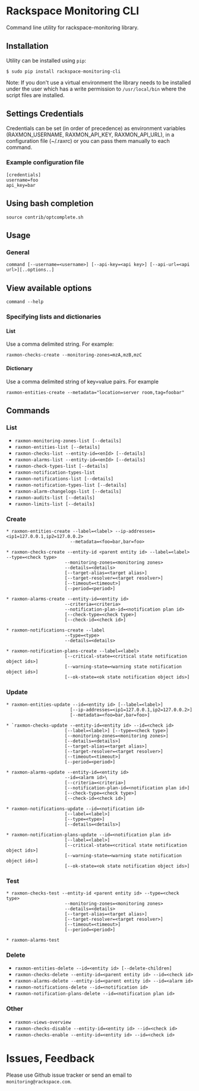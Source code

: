 # Rackspace Monitoring CLI

Command line utility for rackspace-monitoring library.

## Installation

Utility can be installed using `pip`:

```
$ sudo pip install rackspace-monitoring-cli
```

Note: If you don't use a virtual environment the library needs to be installed
under the user which has a write permission to `/usr/local/bin` where the script
files are installed.

## Settings Credentials

Credentials can be set (in order of precedence) as environment variables (RAXMON_USERNAME,
RAXMON_API_KEY, RAXMON_API_URL), in a configuration file (~/.raxrc) or you can pass them
manually to each command.

### Example configuration file

```
[credentials]
username=foo
api_key=bar
```

## Using bash completion

`source contrib/optcomplete.sh`

## Usage

### General

`command [--username=<username>] [--api-key=<api key>] [--api-url=<api url>][..options..]`

## View available options

`command --help`

### Specifying lists and dictionaries

#### List

Use a comma delimited string. For example:

`raxmon-checks-create --monitoring-zones=mzA,mzB,mzC`

#### Dictionary

Use a comma delimited string of key=value pairs. For example

`raxmon-entities-create --metadata="location=server room,tag=foobar"`

## Commands

### List

* `raxmon-monitoring-zones-list [--details]`
* `raxmon-entities-list [--details]`
* `raxmon-checks-list --entity-id=<enId> [--details]`
* `raxmon-alarms-list --entity-id=<enId> [--details]`
* `raxmon-check-types-list [--details]`
* `raxmon-notification-types-list`
* `raxmon-notifications-list [--details]`
* `raxmon-notification-types-list [--details]`
* `raxmon-alarm-changelogs-list [--details]`
* `raxmon-audits-list [--details]`
* `raxmon-limits-list [--details]`

### Create
```
* raxmon-entities-create --label=<label> --ip-addresses=<ip1=127.0.0.1,ip2=127.0.0.2>
                        --metadata=<foo=bar,bar=foo>
```
```
* raxmon-checks-create --entity-id <parent entity id> --label=<label> --type=<check type>
                      --monitoring-zones=<monitoring zones>
                      --details=<details>
                      [--target-alias=<target alias>]
                      [--target-resolver=<target resolver>]
                      [--timeout=<timeout>]
                      [--period=<period>]
```
```
* raxmon-alarms-create --entity-id=<entity id>
                      --criteria=<criteria>
                      --notification-plan-id=<notification plan id>
                      [--check-type=<check type>]
                      [--check-id=<check id>]
```
```
* raxmon-notifications-create --label
                      --type=<type>
                      --details=<details>
```
```
* raxmon-notification-plans-create --label=<label>
                      [--critical-state=<critical state notification object ids>]
                      [--warning-state=<warning state notification object ids>]
                      [--ok-state=<ok state notification object ids>]
```

### Update
```
* raxmon-entities-update --id=<entity id> [--label=<label>]
                        [--ip-addresses=<ip1=127.0.0.1,ip2=127.0.0.2>]
                        [--metadata=<foo=bar,bar=foo>]
```
```
* `raxmon-checks-update --entity-id=<entity id> --id=<check id>
                      [--label=<label>] [--type=<check type>]
                      [--monitoring-zones=<monitoring zones>]
                      [--details=<details>]
                      [--target-alias=<target alias>]
                      [--target-resolver=<target resolver>]
                      [--timeout=<timeout>]
                      [--period=<period>]
```
```
* raxmon-alarms-update --entity-id=<entity id>
                      --id=<alarm id>\
                      [--criteria=<criteria>]
                      [--notification-plan-id=<notification plan id>]
                      [--check-type=<check type>]
                      [--check-id=<check id>]
```
```
* raxmon-notifications-update --id=<notification id>
                      [--label=<label>]
                      [--type=<type>]
                      [--details=<details>]
```
```
* raxmon-notification-plans-update --id=<notification plan id>
                      [--label=<label>]
                      [--critical-state=<critical state notification object ids>]
                      [--warning-state=<warning state notification object ids>]
                      [--ok-state=<ok state notification object ids>]
```

### Test
```
* raxmon-checks-test --entity-id <parent entity id> --type=<check type>
                      --monitoring-zones=<monitoring zones>
                      --details=<details>
                      [--target-alias=<target alias>]
                      [--target-resolver=<target resolver>]
                      [--timeout=<timeout>]
                      [--period=<period>]
```

```
* raxmon-alarms-test
```


### Delete

* `raxmon-entities-delete --id=<entity id> [--delete-children]`
* `raxmon-checks-delete --entity-id=<parent entity id> --id=<check id>`
* `raxmon-alarms-delete --entity-id=<parent entity id> --id=<alarm id>`
* `raxmon-notifications-delete --id=<notification id>`
* `raxmon-notification-plans-delete --id=<notification plan id>`

### Other

* `raxmon-views-overview`
* `raxmon-checks-disable --entity-id=<entity id> --id=<check id>`
* `raxmon-checks-enable --entity-id=<entity id> --id=<check id>`

# Issues, Feedback

Please use Github issue tracker or send an email to `monitoring@rackspace.com`.
